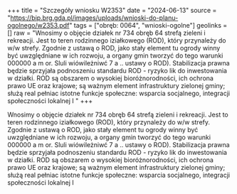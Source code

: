 +++
title = "Szczegóły wniosku W2353"
date = "2024-06-13"
source = "https://bip.brg.gda.pl/images/uploads/wnioski-do-planu-ogolnego/w2353.pdf"
tags = ["obręb: 0064", "wnioski-ogolne"]
geolinks = []
raw = "Wnosimy o objęcie działek nr 734 obręb 64 strefą zieleni i rekreacji. Jest to teren rodzinnego iziałkowego (ROD), który przynależy do w/w strefy. Zgodnie z ustawą o ROD, jako stały element tu  ogrody winny być uwzględniane w ich rozwoju, a organy gmin tworzyć do tego warunki 000000 a m or.  Sluli wiówileżniwć 7 a .. ustawy o ROD). Stabilizacja prawna będzie sprzyjała podnoszeniu standardu ROD - ryzyko lik do inwestowania w działki. ROD są obszarem o wysokiej bioróżnorodności, ich ochrona   prawo UE oraz krajowe; są ważnym element infrastruktury zielonej gminy; służą real pełniac istotne funkcje społeczne: wsparcia socjalnego, integracji społeczności lokalnej I "
+++

Wnosimy o objęcie działek nr 734 obręb 64 strefą zieleni i rekreacji. Jest to teren rodzinnego
iziałkowego (ROD), który przynależy do w/w strefy. Zgodnie z ustawą o ROD, jako stały element
tu  ogrody winny być uwzględniane w ich rozwoju, a organy gmin tworzyć do tego warunki
000000 a m or.
 Sluli wiówileżniwć 7
a ..
ustawy o ROD). Stabilizacja prawna będzie sprzyjała podnoszeniu standardu ROD - ryzyko lik
do inwestowania w działki. ROD są obszarem o wysokiej bioróżnorodności, ich ochrona  
prawo UE oraz krajowe; są ważnym element infrastruktury zielonej gminy; służą real
pełniac istotne funkcje społeczne: wsparcia socjalnego, integracji społeczności lokalnej I



